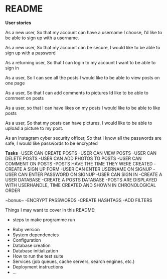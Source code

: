 # README
**User stories**

As a new user,
So that my account can have a username I choose,
I’d like to be able to sign up with a username.

As a  new user,
So that my account can be secure,
I would like to be able to sign up with a password

As a returning user,
So that I can login to my account
I want to be able to sign in 

As a user,
So I can see all the posts
I would like to be able to view posts on one page

As a user,
So that I can add comments to pictures
Id like to be able to comment on posts

As a user,
so that I can have likes on my posts
I would like to be able to like posts

As a user,
So that my posts can have pictures,
I would like to be able to upload a picture to my post.

As an Instagram cyber security officer,
So that I know all the passwords are safe,
I would like passwords to be encrypted

**Tasks**
-USER CAN CREATE POSTS
-USER CAN VIEW POSTS
-USER CAN DELETE POSTS
-USER CAN ADD PHOTOS TO POSTS
-USER CAN COMMENT ON POSTS
-POSTS HAVE THE TIME THEY WERE CREATED
-CREATE A SIGN UP FORM
-USER CAN ENTER USERNAME ON SIGNUP
-USER CAN ENTER PASSWORD ON SIGNUP
-USER CAN SIGN IN
-CREATE A USER DATABASE -CREATE A POSTS DATABASE
-POSTS ARE DISPLAYED WITH USERHANDLE, TIME CREATED AND SHOWN IN CHRONOLOGICAL ORDER 

~bonus~
-ENCRYPT PASSWORDS
-CREATE HASHTAGS
-ADD FILTERS



Things I may want to cover in this README:
- steps to make programme run
* Ruby version
* System dependencies
* Configuration
* Database creation
* Database initialization
* How to run the test suite
* Services (job queues, cache servers, search engines, etc.)
* Deployment instructions
* ...
